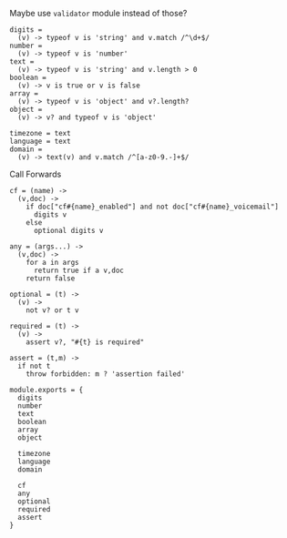 Maybe use `validator` module instead of those?

    digits =
      (v) -> typeof v is 'string' and v.match /^\d+$/
    number =
      (v) -> typeof v is 'number'
    text =
      (v) -> typeof v is 'string' and v.length > 0
    boolean =
      (v) -> v is true or v is false
    array =
      (v) -> typeof v is 'object' and v?.length?
    object =
      (v) -> v? and typeof v is 'object'

    timezone = text
    language = text
    domain =
      (v) -> text(v) and v.match /^[a-z0-9.-]+$/

Call Forwards

    cf = (name) ->
      (v,doc) ->
        if doc["cf#{name}_enabled"] and not doc["cf#{name}_voicemail"]
          digits v
        else
          optional digits v

    any = (args...) ->
      (v,doc) ->
        for a in args
          return true if a v,doc
        return false

    optional = (t) ->
      (v) ->
        not v? or t v

    required = (t) ->
      (v) ->
        assert v?, "#{t} is required"

    assert = (t,m) ->
      if not t
        throw forbidden: m ? 'assertion failed'

    module.exports = {
      digits
      number
      text
      boolean
      array
      object

      timezone
      language
      domain

      cf
      any
      optional
      required
      assert
    }
